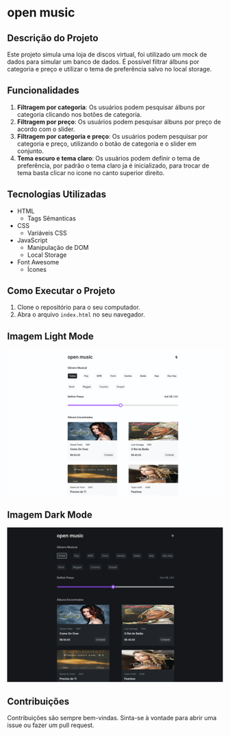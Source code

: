 # open music

## Descrição do Projeto

Este projeto simula uma loja de discos virtual, foi utilizado um mock de dados para simular um banco de dados. É possível filtrar álbuns por categoria e preço e utilizar o tema de preferência salvo no local storage.

## Funcionalidades

1. **Filtragem por categoria**: Os usuários podem pesquisar álbuns por categoria clicando nos botões de categoria.
2. **Filtragem por preço**: Os usuários podem pesquisar álbuns por preço de acordo com o slider.
3. **Filtragem por categoria e preço**: Os usuários podem pesquisar por categoria e preço, utilizando o botão de categoria e o slider em conjunto.
4. **Tema escuro e tema claro**: Os usuários podem definir o tema de preferência, por padrão o tema claro ja é inicializado, para trocar de tema basta clicar no icone no canto superior direito.

## Tecnologias Utilizadas

- HTML
  - Tags Sêmanticas
- CSS
  - Variáveis CSS
- JavaScript
  - Manipulação de DOM
  - Local Storage
- Font Awesome
  - Ícones

## Como Executar o Projeto

1. Clone o repositório para o seu computador.
2. Abra o arquivo `index.html` no seu navegador.

## Imagem Light Mode

<img src="./src/assets/img/tela-openmusic.png">

## Imagem Dark Mode

<img src="./src/assets/img/tela-dark.png">

## Contribuições

Contribuições são sempre bem-vindas. Sinta-se à vontade para abrir uma issue ou fazer um pull request.


